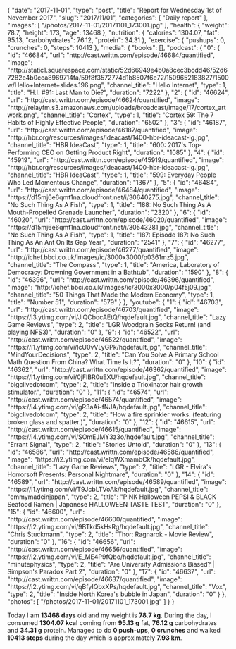 {
    "date": "2017-11-01",
    "type": "post",
    "title": "Report for Wednesday 1st of November 2017",
    "slug": "2017\/11\/01",
    "categories": [
        "Daily report"
    ],
    "images": [
        "\/photos\/2017-11-01\/20171101_173001.jpg"
    ],
    "health": {
        "weight": 78.7,
        "height": 173,
        "age": 13468
    },
    "nutrition": {
        "calories": 1304.07,
        "fat": 95.13,
        "carbohydrates": 76.12,
        "protein": 34.31
    },
    "exercise": {
        "pushups": 0,
        "crunches": 0,
        "steps": 10413
    },
    "media": {
        "books": [],
        "podcast": {
            "0": {
                "id": "46684",
                "url": "http:\/\/cast.writtn.com\/episode\/46684\/quantified",
                "image": "http:\/\/static1.squarespace.com\/static\/52d66949e4b0a8cec3bcdd46\/52d67282e4b0cca8969714fa\/59f8f3572774d1b8507f6e72\/1509652183827\/1500w\/Hello+Internet+slides.196.png",
                "channel_title": "Hello Internet",
                "type": 1,
                "title": "H.I. #91: Last Man to Die?",
                "duration": "7222"
            },
            "2": {
                "id": "46624",
                "url": "http:\/\/cast.writtn.com\/episode\/46624\/quantified",
                "image": "http:\/\/relayfm.s3.amazonaws.com\/uploads\/broadcast\/image\/17\/cortex_artwork.png",
                "channel_title": "Cortex",
                "type": 1,
                "title": "Cortex 59: The 7 Habits of Highly Effective People",
                "duration": "6502"
            },
            "3": {
                "id": "46187",
                "url": "http:\/\/cast.writtn.com\/episode\/46187\/quantified",
                "image": "http:\/\/hbr.org\/resources\/images\/ideacast\/1400-hbr-ideacast-lg.jpg",
                "channel_title": "HBR IdeaCast",
                "type": 1,
                "title": "600: 2017's Top-Performing CEO on Getting Product Right",
                "duration": "1085"
            },
            "4": {
                "id": "45919",
                "url": "http:\/\/cast.writtn.com\/episode\/45919\/quantified",
                "image": "http:\/\/hbr.org\/resources\/images\/ideacast\/1400-hbr-ideacast-lg.jpg",
                "channel_title": "HBR IdeaCast",
                "type": 1,
                "title": "599: Everyday People Who Led Momentous Change",
                "duration": "1367"
            },
            "5": {
                "id": "46484",
                "url": "http:\/\/cast.writtn.com\/episode\/46484\/quantified",
                "image": "https:\/\/d15mj6e6qmt1na.cloudfront.net\/i\/30640275.jpg",
                "channel_title": "No Such Thing As A Fish",
                "type": 1,
                "title": "188: No Such Thing As A Mouth-Propelled Grenade Launcher",
                "duration": "2320"
            },
            "6": {
                "id": "46020",
                "url": "http:\/\/cast.writtn.com\/episode\/46020\/quantified",
                "image": "https:\/\/d15mj6e6qmt1na.cloudfront.net\/i\/30543281.jpg",
                "channel_title": "No Such Thing As A Fish",
                "type": 1,
                "title": "187: Episode 187: No Such Thing As An Ant On Its Gap Year",
                "duration": "2541"
            },
            "7": {
                "id": "46277",
                "url": "http:\/\/cast.writtn.com\/episode\/46277\/quantified",
                "image": "http:\/\/ichef.bbci.co.uk\/images\/ic\/3000x3000\/p0361mz5.jpg",
                "channel_title": "The Compass",
                "type": 1,
                "title": "America, Laboratory of Democracy: Drowning Government in a Bathtub",
                "duration": "1590"
            },
            "8": {
                "id": "46396",
                "url": "http:\/\/cast.writtn.com\/episode\/46396\/quantified",
                "image": "http:\/\/ichef.bbci.co.uk\/images\/ic\/3000x3000\/p04f5j09.jpg",
                "channel_title": "50 Things That Made the Modern Economy",
                "type": 1,
                "title": "Number 51",
                "duration": "579"
            }
        },
        "youtube": {
            "1": {
                "id": "46703",
                "url": "http:\/\/cast.writtn.com\/episode\/46703\/quantified",
                "image": "https:\/\/i3.ytimg.com\/vi\/JiQCbocAEtQ\/hqdefault.jpg",
                "channel_title": "Lazy Game Reviews",
                "type": 2,
                "title": "LGR Woodgrain Socks Return! (and playing NFS3)",
                "duration": "0"
            },
            "9": {
                "id": "46522",
                "url": "http:\/\/cast.writtn.com\/episode\/46522\/quantified",
                "image": "https:\/\/i1.ytimg.com\/vi\/lcU0vVLyGPk\/hqdefault.jpg",
                "channel_title": "MindYourDecisions",
                "type": 2,
                "title": "Can You Solve A Primary School Math Question From China? What Time Is It?",
                "duration": "0"
            },
            "10": {
                "id": "46362",
                "url": "http:\/\/cast.writtn.com\/episode\/46362\/quantified",
                "image": "https:\/\/i1.ytimg.com\/vi\/0jFlBR0uEXU\/hqdefault.jpg",
                "channel_title": "bigclivedotcom",
                "type": 2,
                "title": "Inside a Trioxinator hair growth stimulator.",
                "duration": "0"
            },
            "11": {
                "id": "46574",
                "url": "http:\/\/cast.writtn.com\/episode\/46574\/quantified",
                "image": "https:\/\/i4.ytimg.com\/vi\/gR3aAi-fNJA\/hqdefault.jpg",
                "channel_title": "bigclivedotcom",
                "type": 2,
                "title": "How a fire sprinkler works. (featuring broken glass and spatter.)",
                "duration": "0"
            },
            "12": {
                "id": "46615",
                "url": "http:\/\/cast.writtn.com\/episode\/46615\/quantified",
                "image": "https:\/\/i4.ytimg.com\/vi\/SOmEJMY3z3o\/hqdefault.jpg",
                "channel_title": "Errant Signal",
                "type": 2,
                "title": "Stories Untold",
                "duration": "0"
            },
            "13": {
                "id": "46586",
                "url": "http:\/\/cast.writtn.com\/episode\/46586\/quantified",
                "image": "https:\/\/i2.ytimg.com\/vi\/eIqWXmambCk\/hqdefault.jpg",
                "channel_title": "Lazy Game Reviews",
                "type": 2,
                "title": "LGR - Elvira's Horrorsoft Presents: Personal Nightmare",
                "duration": "0"
            },
            "14": {
                "id": "46589",
                "url": "http:\/\/cast.writtn.com\/episode\/46589\/quantified",
                "image": "https:\/\/i1.ytimg.com\/vi\/T9JcbLTVoAk\/hqdefault.jpg",
                "channel_title": "emmymadeinjapan",
                "type": 2,
                "title": "PINK Halloween PEPSI & BLACK Seafood Ramen | Japanese HALLOWEEN TASTE TEST",
                "duration": "0"
            },
            "15": {
                "id": "46600",
                "url": "http:\/\/cast.writtn.com\/episode\/46600\/quantified",
                "image": "https:\/\/i2.ytimg.com\/vi\/9BTkd5kHsRg\/hqdefault.jpg",
                "channel_title": "Chris Stuckmann",
                "type": 2,
                "title": "Thor: Ragnarok - Movie Review",
                "duration": "0"
            },
            "16": {
                "id": "46656",
                "url": "http:\/\/cast.writtn.com\/episode\/46656\/quantified",
                "image": "https:\/\/i2.ytimg.com\/vi\/E_ME4P9fQbo\/hqdefault.jpg",
                "channel_title": "minutephysics",
                "type": 2,
                "title": "Are University Admissions Biased? | Simpson's Paradox Part 2",
                "duration": "0"
            },
            "17": {
                "id": "46637",
                "url": "http:\/\/cast.writtn.com\/episode\/46637\/quantified",
                "image": "https:\/\/i2.ytimg.com\/vi\/qBfyIQbxXPs\/hqdefault.jpg",
                "channel_title": "Vox",
                "type": 2,
                "title": "Inside North Korea's bubble in Japan",
                "duration": "0"
            }
        },
        "photos": [
            "\/photos\/2017-11-01\/20171101_173001.jpg"
        ]
    }
}

Today I am <strong>13468 days</strong> old and my weight is <strong>78.7 kg</strong>. During the day, I consumed <strong>1304.07 kcal</strong> coming from <strong>95.13 g</strong> fat, <strong>76.12 g</strong> carbohydrates and <strong>34.31 g</strong> protein. Managed to do <strong>0 push-ups</strong>, <strong>0 crunches</strong> and walked <strong>10413 steps</strong> during the day which is approximately <strong>7.93 km</strong>.